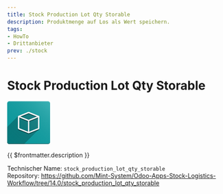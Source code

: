 ```yaml
---
title: Stock Production Lot Qty Storable
description: Produktmenge auf Los als Wert speichern.
tags:
- HowTo
- Drittanbieter
prev: ./stock
---
```

# Stock Production Lot Qty Storable
![icon_oms_box](attachments/icon_oms_box.png)

{{ $frontmatter.description }}

Technischer Name: `stock_production_lot_qty_storable`\
Repository: <https://github.com/Mint-System/Odoo-Apps-Stock-Logistics-Workflow/tree/14.0/stock_production_lot_qty_storable>
